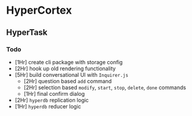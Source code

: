 # HyperCortex

## HyperTask

### Todo

-   [1Hr] create cli package with storage config
-   [2Hr] hook up old rendering functionality
-   [5Hr] build conversational UI with `Inquirer.js`
    -   [2Hr] question based `add` command
    -   [2Hr] selection based `modify`, `start`, `stop`, `delete`, `done` commands
    -   [1Hr] final confirm dialog
-   [2Hr] `hyperdb` replication logic
-   [1Hr] `hyperdb` reducer logic
